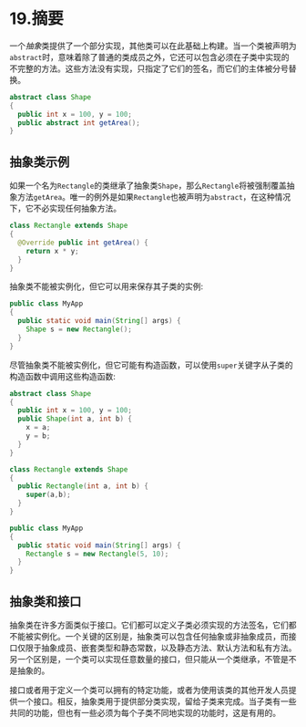 # 19.摘要

一个*抽象*类提供了一个部分实现，其他类可以在此基础上构建。当一个类被声明为`abstract`时，意味着除了普通的类成员之外，它还可以包含必须在子类中实现的不完整的方法。这些方法没有实现，只指定了它们的签名，而它们的主体被分号替换。

```java
abstract class Shape
{
  public int x = 100, y = 100;
  public abstract int getArea();
}

```

## 抽象类示例

如果一个名为`Rectangle`的类继承了抽象类`Shape`，那么`Rectangle`将被强制覆盖抽象方法`getArea`。唯一的例外是如果`Rectangle`也被声明为`abstract`，在这种情况下，它不必实现任何抽象方法。

```java
class Rectangle extends Shape
{
  @Override public int getArea() {
    return x * y;
  }
}

```

抽象类不能被实例化，但它可以用来保存其子类的实例:

```java
public class MyApp
{
  public static void main(String[] args) {
    Shape s = new Rectangle();
  }
}

```

尽管抽象类不能被实例化，但它可能有构造函数，可以使用`super`关键字从子类的构造函数中调用这些构造函数:

```java
abstract class Shape
{
  public int x = 100, y = 100;
  public Shape(int a, int b) {
    x = a;
    y = b;
  }
}

class Rectangle extends Shape
{
  public Rectangle(int a, int b) {
    super(a,b);
  }
}

public class MyApp
{
  public static void main(String[] args) {
    Rectangle s = new Rectangle(5, 10);
  }
}

```

## 抽象类和接口

抽象类在许多方面类似于接口。它们都可以定义子类必须实现的方法签名，它们都不能被实例化。一个关键的区别是，抽象类可以包含任何抽象或非抽象成员，而接口仅限于抽象成员、嵌套类型和静态常数，以及静态方法、默认方法和私有方法。另一个区别是，一个类可以实现任意数量的接口，但只能从一个类继承，不管是不是抽象的。

接口或者用于定义一个类可以拥有的特定功能，或者为使用该类的其他开发人员提供一个接口。相反，抽象类用于提供部分类实现，留给子类来完成。当子类有一些共同的功能，但也有一些必须为每个子类不同地实现的功能时，这是有用的。